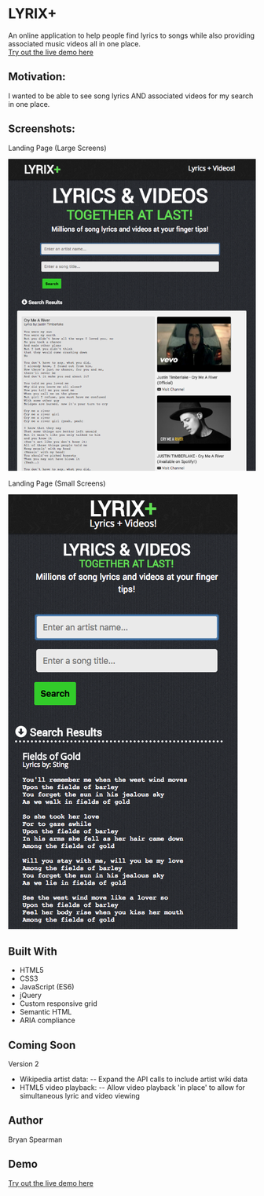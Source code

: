 # LYRIX+
An online application to help people find lyrics to songs while also providing associated music videos all in one place.<br>
[Try out the live demo here]

## Motivation:
I wanted to be able to see song lyrics AND associated videos for my search in one place.

## Screenshots:
Landing Page (Large Screens)

<img src="https://github.com/bryanspearman/lyrix/blob/master/img/landing-page.png?raw=true"/>

Landing Page (Small Screens)

<img src="https://github.com/bryanspearman/lyrix/blob/master/img/landing-page-sm.png?raw=true"/>

## Built With
- HTML5
- CSS3
- JavaScript (ES6)
- jQuery
- Custom responsive grid
- Semantic HTML
- ARIA compliance

## Coming Soon
Version 2
- Wikipedia artist data: 
-- Expand the API calls to include artist wiki data
- HTML5 video playback: 
-- Allow video playback 'in place' to allow for simultaneous lyric and video viewing

## Author
Bryan Spearman

## Demo
[Try out the live demo here]





[Try out the live demo here]: https://bryanspearman.github.io/lyrix/
